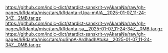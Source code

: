 https://github.com/indic-dict/stardict-sanskrit-vyAkaraNa/raw/gh-pages/kRdanta/misc/tars/kRdanta-rUpa-mAlA__2025-01-07_11-24-34Z__2MB.tar.gz  
https://github.com/indic-dict/stardict-sanskrit-vyAkaraNa/raw/gh-pages/kRdanta/misc/tars/kRdanta-sa__2025-01-07_11-24-34Z__0MB.tar.gz  
https://github.com/indic-dict/stardict-sanskrit-vyAkaraNa/raw/gh-pages/kRdanta/misc/tars/puShpA-ArdhadhAtuka__2025-01-07_11-24-34Z__0MB.tar.gz  
